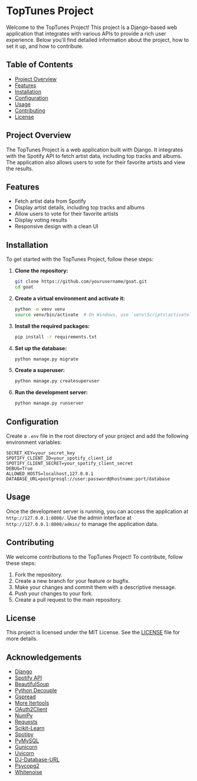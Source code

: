 # TopTunes Project

Welcome to the TopTunes Project! This project is a Django-based web application that integrates with various APIs to provide a rich user experience. Below you'll find detailed information about the project, how to set it up, and how to contribute.

## Table of Contents

- [Project Overview](#project-overview)
- [Features](#features)
- [Installation](#installation)
- [Configuration](#configuration)
- [Usage](#usage)
- [Contributing](#contributing)
- [License](#license)

## Project Overview

The TopTunes Project is a web application built with Django. It integrates with the Spotify API to fetch artist data, including top tracks and albums. The application also allows users to vote for their favorite artists and view the results.

## Features

- Fetch artist data from Spotify
- Display artist details, including top tracks and albums
- Allow users to vote for their favorite artists
- Display voting results
- Responsive design with a clean UI

## Installation

To get started with the TopTunes Project, follow these steps:

1. **Clone the repository:**

    ```sh
    git clone https://github.com/yourusername/goat.git
    cd goat
    ```

2. **Create a virtual environment and activate it:**

    ```sh
    python -m venv venv
    source venv/bin/activate  # On Windows, use `venv\Scripts\activate`
    ```

3. **Install the required packages:**

    ```sh
    pip install -r requirements.txt
    ```

4. **Set up the database:**

    ```sh
    python manage.py migrate
    ```

5. **Create a superuser:**

    ```sh
    python manage.py createsuperuser
    ```

6. **Run the development server:**

    ```sh
    python manage.py runserver
    ```

## Configuration

Create a `.env` file in the root directory of your project and add the following environment variables:

```properties
SECRET_KEY=your_secret_key
SPOTIFY_CLIENT_ID=your_spotify_client_id
SPOTIFY_CLIENT_SECRET=your_spotify_client_secret
DEBUG=True
ALLOWED_HOSTS=localhost,127.0.0.1
DATABASE_URL=postgresql://user:password@hostname:port/database
```

## Usage

Once the development server is running, you can access the application at `http://127.0.0.1:8000/`. Use the admin interface at `http://127.0.0.1:8000/admin/` to manage the application data.

## Contributing

We welcome contributions to the TopTunes Project! To contribute, follow these steps:

1. Fork the repository.
2. Create a new branch for your feature or bugfix.
3. Make your changes and commit them with a descriptive message.
4. Push your changes to your fork.
5. Create a pull request to the main repository.

## License

This project is licensed under the MIT License. See the [LICENSE](LICENSE) file for more details.

## Acknowledgements

- [Django](https://www.djangoproject.com/)
- [Spotify API](https://developer.spotify.com/documentation/web-api/)
- [BeautifulSoup](https://www.crummy.com/software/BeautifulSoup/)
- [Python Decouple](https://github.com/henriquebastos/python-decouple)
- [Gspread](https://github.com/burnash/gspread)
- [More Itertools](https://github.com/more-itertools/more-itertools)
- [OAuth2Client](https://github.com/google/oauth2client)
- [NumPy](https://numpy.org/)
- [Requests](https://docs.python-requests.org/en/latest/)
- [Scikit-Learn](https://scikit-learn.org/stable/)
- [Spotipy](https://spotipy.readthedocs.io/en/2.16.1/)
- [PyMySQL](https://github.com/PyMySQL/PyMySQL)
- [Gunicorn](https://gunicorn.org/)
- [Uvicorn](https://www.uvicorn.org/)
- [DJ-Database-URL](https://github.com/jacobian/dj-database-url)
- [Psycopg2](https://www.psycopg.org/)
- [Whitenoise](http://whitenoise.evans.io/en/stable/)
